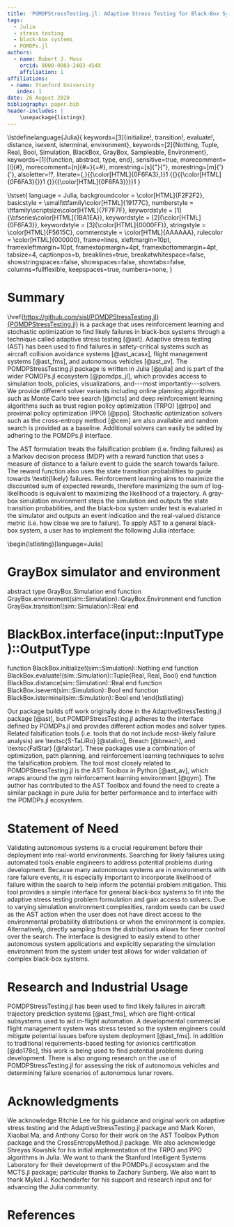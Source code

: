 ```yaml
---
title: 'POMDPStressTesting.jl: Adaptive Stress Testing for Black-Box Systems'
tags:
  - Julia
  - stress testing
  - black-box systems
  - POMDPs.jl
authors:
  - name: Robert J. Moss
    orcid: 0000-0003-2403-454X
    affiliation: 1
affiliations:
 - name: Stanford University
   index: 1
date: 26 August 2020
bibliography: paper.bib
header-includes: |
    \usepackage{listings}
---
```

\lstdefinelanguage{Julia}{
    keywords=[3]{initialize!, transition!, evaluate!, distance, isevent, isterminal, environment},
    keywords=[2]{Nothing, Tuple, Real, Bool, Simulation, BlackBox, GrayBox, Sampleable, Environment},
    keywords=[1]{function, abstract, type, end},
    sensitive=true,
    morecomment=[l]{\#},
    morecomment=[n]{\#=}{=\#},
    morestring=[s]{"}{"},
    morestring=[m]{'}{'},
    alsoletter=!?,
    literate={,}{{\color[HTML]{0F6FA3},}}1
             {\{}{{\color[HTML]{0F6FA3}\{}}1
             {\}}{{\color[HTML]{0F6FA3}\}}}1
}

\lstset{
    language         = Julia,
    backgroundcolor  = \color[HTML]{F2F2F2},
    basicstyle       = \small\ttfamily\color[HTML]{19177C},
    numberstyle      = \ttfamily\scriptsize\color[HTML]{7F7F7F},
    keywordstyle     = [1]{\bfseries\color[HTML]{1BA1EA}},
    keywordstyle     = [2]{\color[HTML]{0F6FA3}},
    keywordstyle     = [3]{\color[HTML]{0000FF}},
    stringstyle      = \color[HTML]{F5615C},
    commentstyle     = \color[HTML]{AAAAAA},
    rulecolor        = \color[HTML]{000000},
    frame=lines,
    xleftmargin=10pt,
    framexleftmargin=10pt,
    framextopmargin=4pt,
    framexbottommargin=4pt,
    tabsize=4,
    captionpos=b,
    breaklines=true,
    breakatwhitespace=false,
    showstringspaces=false,
    showspaces=false,
    showtabs=false,
    columns=fullflexible,
    keepspaces=true,
    numbers=none,
}


# Summary

\href{https://github.com/sisl/POMDPStressTesting.jl}{POMDPStressTesting.jl} is a package that uses reinforcement learning and stochastic optimization to find likely failures in black-box systems through a technique called adaptive stress testing [@ast].
Adaptive stress testing (AST) has been used to find failures in safety-critical systems such as aircraft collision avoidance systems [@ast_acasx], flight management systems [@ast_fms], and autonomous vehicles [@ast_av].
The POMDPStressTesting.jl package is written in Julia [@julia] and is part of the wider POMDPs.jl ecosystem [@pomdps_jl], which provides access to simulation tools, policies, visualizations, and---most importantly---solvers.
We provide different solver variants including online planning algorithms such as Monte Carlo tree search [@mcts] and deep reinforcement learning algorithms such as trust region policy optimization (TRPO) [@trpo] and proximal policy optimization (PPO) [@ppo].
Stochastic optimization solvers such as the cross-entropy method [@cem] are also available and random search is provided as a baseline.
Additional solvers can easily be added by adhering to the POMDPs.jl interface.

The AST formulation treats the falsification problem (i.e. finding failures) as a Markov decision process (MDP) with a reward function that uses a measure of distance to a failure event to guide the search towards failure.
The reward function also uses the state transition probabilities to guide towards \textit{likely} failures.
Reinforcement learning aims to maximize the discounted sum of expected rewards, therefore maximizing the sum of log-likelihoods is equivalent to maximizing the likelihood of a trajectory.
A gray-box simulation environment steps the simulation and outputs the state transition probabilities, and the black-box system under test is evaluated in the simulator and outputs an event indication and the real-valued distance metric (i.e. how close we are to failure).
To apply AST to a general black-box system, a user has to implement the following Julia interface:

\begin{lstlisting}[language=Julia]
# GrayBox simulator and environment
abstract type GrayBox.Simulation end
function GrayBox.environment(sim::Simulation)::GrayBox.Environment end
function GrayBox.transition!(sim::Simulation)::Real end

# BlackBox.interface(input::InputType)::OutputType
function BlackBox.initialize!(sim::Simulation)::Nothing end
function BlackBox.evaluate!(sim::Simulation)::Tuple{Real, Real, Bool} end
function BlackBox.distance(sim::Simulation)::Real end
function BlackBox.isevent(sim::Simulation)::Bool end
function BlackBox.isterminal(sim::Simulation)::Bool end
\end{lstlisting}

Our package builds off work originally done in the AdaptiveStressTesting.jl package [@ast], but POMDPStressTesting.jl adheres to the interface defined by POMDPs.jl and provides different action modes and solver types.
Related falsification tools (i.e. tools that do not include most-likely failure analysis) are \textsc{S-TaLiRo} [@staliro], Breach [@breach], and \textsc{FalStar} [@falstar].
These packages use a combination of optimization, path planning, and reinforcement learning techniques to solve the falsification problem.
The tool most closely related to POMDPStressTesting.jl is the AST Toolbox in Python [@ast_av], which wraps around the gym reinforcement learning environment [@gym].
The author has contributed to the AST Toolbox and found the need to create a similar package in pure Julia for better performance and to interface with the POMDPs.jl ecosystem.

# Statement of Need

Validating autonomous systems is a crucial requirement before their deployment into real-world environments.
Searching for likely failures using automated tools enable engineers to address potential problems during development.
Because many autonomous systems are in environments with rare failure events, it is especially important to incorporate likelihood of failure within the search to help inform the potential problem mitigation.
This tool provides a simple interface for general black-box systems to fit into the adaptive stress testing problem formulation and gain access to solvers.
Due to varying simulation environment complexities, random seeds can be used as the AST action when the user does not have direct access to the environmental probability distributions or when the environment is complex.
Alternatively, directly sampling from the distributions allows for finer control over the search.
The interface is designed to easily extend to other autonomous system applications and explicitly separating the simulation environment from the system under test allows for wider validation of complex black-box systems.



# Research and Industrial Usage

POMDPStressTesting.jl has been used to find likely failures in aircraft trajectory prediction systems [@ast_fms], which are flight-critical subsystems used to aid in-flight automation.
A developmental commercial flight management system was stress tested so the system engineers could mitigate potential issues before system deployment [@ast_fms].
In addition to traditional requirements-based testing for avionics certification [@do178c], this work is being used to find potential problems during development.
There is also ongoing research on the use of POMDPStressTesting.jl for assessing the risk of autonomous vehicles and determining failure scenarios of autonomous lunar rovers.


# Acknowledgments

We acknowledge Ritchie Lee for his guidance and original work on adaptive stress testing and the AdaptiveStressTesting.jl package and Mark Koren, Xiaobai Ma, and Anthony Corso for their work on the AST Toolbox Python package and the CrossEntropyMethod.jl package.
We also acknowledge Shreyas Kowshik for his initial implementation of the TRPO and PPO algorithms in Julia.
We want to thank the Stanford Intelligent Systems Laboratory for their development of the POMDPs.jl ecosystem and the MCTS.jl package; particular thanks to Zachary Sunberg.
We also want to thank Mykel J. Kochenderfer for his support and research input and for advancing the Julia community.


# References
